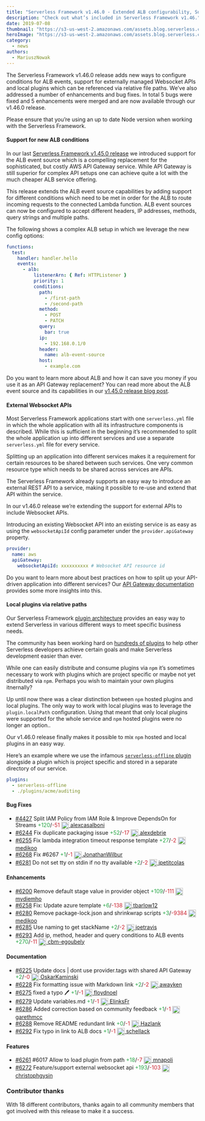 ```yaml
---
title: "Serverless Framework v1.46.0 - Extended ALB configurability, Support for external Websocket APIs, Local plugins via relative paths & More"
description: "Check out what’s included in Serverless Framework v1.46."
date: 2019-07-08
thumbnail: "https://s3-us-west-2.amazonaws.com/assets.blog.serverless.com/framework-updates/framework-v146-thumb.png"
heroImage: "https://s3-us-west-2.amazonaws.com/assets.blog.serverless.com/framework-updates/framework-v146-header.png"
category:
  - news
authors:
  - MariuszNowak
---
```


The Serverless Framework v1.46.0 release adds new ways to configure conditions for ALB events, support for externally managed Websocket APIs and local plugins which can be referenced via relative file paths. We’ve also addressed a number of enhancements and bug fixes. In total 5 bugs were fixed and 5 enhancements were merged and are now available through our v1.46.0 release.

Please ensure that you’re using an up to date Node version when working with the Serverless Framework.

#### Support for new ALB conditions

In our last [Serverless Framework v1.45.0 release](https://serverless.com/blog/framework-release-v145/) we introduced support for the ALB event source which is a compelling replacement for the sophisticated, but costly AWS API Gateway service. While API Gateway is still superior for complex API setups one can achieve quite a lot with the much cheaper ALB service offering.

This release extends the ALB event source capabilities by adding support for different conditions which need to be met in order for the ALB to route incoming requests to the connected Lambda function. ALB event sources can now be configured to accept different headers, IP addresses, methods, query strings and multiple paths.

The following shows a complex ALB setup in which we leverage the new config options:

```yaml
functions:
  test:
    handler: handler.hello
    events:
      - alb:
          listenerArn: { Ref: HTTPListener }
          priority: 1
          conditions:
            path:
              - /first-path
              - /second-path
            method:
              - POST
              - PATCH
            query:
              bar: true
            ip:
              - 192.168.0.1/0
            header:
              name: alb-event-source
            host:
              - example.com
```

Do you want to learn more about ALB and how it can save you money if you use it as an API Gateway replacement? You can read more about the ALB event source and its capabilities in our [v1.45.0 release blog post](https://serverless.com/blog/framework-release-v145/).

#### External Websocket APIs

Most Serverless Framework applications start with one `serverless.yml` file in which the whole application with all its infrastructure components is described. While this is sufficient in the beginning it’s recommended to split the whole application up into different services and use a separate `serverless.yml` file for every service.

Splitting up an application into different services makes it a requirement for certain resources to be shared between such services. One very common resource type which needs to be shared across services are APIs.

The Serverless Framework already supports an easy way to introduce an external REST API to a service, making it possible to re-use and extend that API within the service.

In our v1.46.0 release we’re extending the support for external APIs to include Websocket APIs. 

Introducing an existing Websocket API into an existing service is as easy as using the `websocketApiId` config parameter under the `provider.apiGateway` property.

```yaml
provider:
  name: aws
  apiGateway:
    websocketApiId: xxxxxxxxxx # Websocket API resource id
```

Do you want to learn more about best practices on how to split up your API-driven application into different services? Our [API Gateway documentation](https://serverless.com/framework/docs/providers/aws/events/apigateway/) provides some more insights into this.

#### Local plugins via relative paths

Our Serverless Framework [plugin architecture](https://serverless.com/framework/docs/providers/aws/guide/plugins/) provides an easy way to extend Serverless in various different ways to meet specific business needs.

The community has been working hard on [hundreds of plugins](https://serverless.com/plugins/) to help other Serverless developers achieve certain goals and make Serverless development easier than ever.

While one can easily distribute and consume plugins via `npm` it’s sometimes necessary to work with plugins which are project specific or maybe not yet distributed via `npm`. Perhaps you wish to maintain your own plugins itnernally?

Up until now there was a clear distinction between `npm` hosted plugins and local plugins. The only way to work with local plugins was to leverage the `plugin.localPath` configuration. Using that meant that only local plugins were supported for the whole service and `npm` hosted plugins were no longer an option..

Our v1.46.0 release finally makes it possible to mix `npm` hosted and local plugins in an easy way.

Here’s an example where we use the infamous [`serverless-offline` plugin](https://serverless.com/plugins/serverless-offline/) alongside a plugin which is project specific and stored in a separate directory of our service.

```yaml
plugins:
  - serverless-offline
  - ./plugins/acme/auditing
```

#### Bug Fixes
- [#4427](https://github.com/serverless/serverless/pull/4427) Split IAM Policy from IAM Role & Improve DependsOn for Streams<a href="https://github.com/serverless/serverless/pull/4427/files?utf8=✓&diff=split" style="text-decoration:none;"> <span style="color:#28a647">+120</span>/<span style="color:#cb2431">-51</span></a> <a href="https://github.com/alexcasalboni"> <img src='https://avatars1.githubusercontent.com/u/2457588?v=4' style="vertical-align: middle" alt='' height="20px"> alexcasalboni</a>
- [#6244](https://github.com/serverless/serverless/pull/6244) Fix duplicate packaging issue<a href="https://github.com/serverless/serverless/pull/6244/files?utf8=✓&diff=split" style="text-decoration:none;"> <span style="color:#28a647">+52</span>/<span style="color:#cb2431">-17</span></a> <a href="https://github.com/alexdebrie"> <img src='https://avatars3.githubusercontent.com/u/6509926?v=4' style="vertical-align: middle" alt='' height="20px"> alexdebrie</a>
- [#6255](https://github.com/serverless/serverless/pull/6255) Fix lambda integration timeout response template<a href="https://github.com/serverless/serverless/pull/6255/files?utf8=✓&diff=split" style="text-decoration:none;"> <span style="color:#28a647">+27</span>/<span style="color:#cb2431">-2</span></a> <a href="https://github.com/medikoo"> <img src='https://avatars3.githubusercontent.com/u/122434?v=4' style="vertical-align: middle" alt='' height="20px"> medikoo</a>
- [#6268](https://github.com/serverless/serverless/pull/6268) Fix #6267<a href="https://github.com/serverless/serverless/pull/6268/files?utf8=✓&diff=split" style="text-decoration:none;"> <span style="color:#28a647">+1</span>/<span style="color:#cb2431">-1</span></a> <a href="https://github.com/JonathanWilbur"> <img src='https://avatars0.githubusercontent.com/u/20342114?v=4' style="vertical-align: middle" alt='' height="20px"> JonathanWilbur</a>
- [#6281](https://github.com/serverless/serverless/pull/6281) Do not set tty on stdin if no tty available<a href="https://github.com/serverless/serverless/pull/6281/files?utf8=✓&diff=split" style="text-decoration:none;"> <span style="color:#28a647">+2</span>/<span style="color:#cb2431">-2</span></a> <a href="https://github.com/jpetitcolas"> <img src='https://avatars0.githubusercontent.com/u/688373?v=4' style="vertical-align: middle" alt='' height="20px"> jpetitcolas</a>
#### Enhancements
- [#6200](https://github.com/serverless/serverless/pull/6200) Remove default stage value in provider object<a href="https://github.com/serverless/serverless/pull/6200/files?utf8=✓&diff=split" style="text-decoration:none;"> <span style="color:#28a647">+109</span>/<span style="color:#cb2431">-111</span></a> <a href="https://github.com/mydiemho"> <img src='https://avatars2.githubusercontent.com/u/1634185?v=4' style="vertical-align: middle" alt='' height="20px"> mydiemho</a>
- [#6258](https://github.com/serverless/serverless/pull/6258) Fix: Update azure template<a href="https://github.com/serverless/serverless/pull/6258/files?utf8=✓&diff=split" style="text-decoration:none;"> <span style="color:#28a647">+6</span>/<span style="color:#cb2431">-138</span></a> <a href="https://github.com/tbarlow12"> <img src='https://avatars0.githubusercontent.com/u/10962815?v=4' style="vertical-align: middle" alt='' height="20px"> tbarlow12</a>
- [#6280](https://github.com/serverless/serverless/pull/6280) Remove package-lock.json and shrinkwrap scripts<a href="https://github.com/serverless/serverless/pull/6280/files?utf8=✓&diff=split" style="text-decoration:none;"> <span style="color:#28a647">+3</span>/<span style="color:#cb2431">-9384</span></a> <a href="https://github.com/medikoo"> <img src='https://avatars3.githubusercontent.com/u/122434?v=4' style="vertical-align: middle" alt='' height="20px"> medikoo</a>
- [#6285](https://github.com/serverless/serverless/pull/6285) Use naming to get stackName<a href="https://github.com/serverless/serverless/pull/6285/files?utf8=✓&diff=split" style="text-decoration:none;"> <span style="color:#28a647">+2</span>/<span style="color:#cb2431">-2</span></a> <a href="https://github.com/joetravis"> <img src='https://avatars1.githubusercontent.com/u/3687269?v=4' style="vertical-align: middle" alt='' height="20px"> joetravis</a>
- [#6293](https://github.com/serverless/serverless/pull/6293) Add ip, method, header and query conditions to ALB events<a href="https://github.com/serverless/serverless/pull/6293/files?utf8=✓&diff=split" style="text-decoration:none;"> <span style="color:#28a647">+270</span>/<span style="color:#cb2431">-11</span></a> <a href="https://github.com/cbm-egoubely"> <img src='https://avatars2.githubusercontent.com/u/39260821?v=4' style="vertical-align: middle" alt='' height="20px"> cbm-egoubely</a>
#### Documentation
- [#6225](https://github.com/serverless/serverless/pull/6225) Update docs | dont use provider.tags with shared API Gateway<a href="https://github.com/serverless/serverless/pull/6225/files?utf8=✓&diff=split" style="text-decoration:none;"> <span style="color:#28a647">+2</span>/<span style="color:#cb2431">-0</span></a> <a href="https://github.com/OskarKaminski"> <img src='https://avatars3.githubusercontent.com/u/7963279?v=4' style="vertical-align: middle" alt='' height="20px"> OskarKaminski</a>
- [#6228](https://github.com/serverless/serverless/pull/6228) Fix formatting issue with Markdown link<a href="https://github.com/serverless/serverless/pull/6228/files?utf8=✓&diff=split" style="text-decoration:none;"> <span style="color:#28a647">+2</span>/<span style="color:#cb2431">-2</span></a> <a href="https://github.com/awayken"> <img src='https://avatars1.githubusercontent.com/u/156215?v=4' style="vertical-align: middle" alt='' height="20px"> awayken</a>
- [#6275](https://github.com/serverless/serverless/pull/6275) fixed a typo 🖊<a href="https://github.com/serverless/serverless/pull/6275/files?utf8=✓&diff=split" style="text-decoration:none;"> <span style="color:#28a647">+1</span>/<span style="color:#cb2431">-1</span></a> <a href="https://github.com/floydnoel"> <img src='https://avatars3.githubusercontent.com/u/4154431?v=4' style="vertical-align: middle" alt='' height="20px"> floydnoel</a>
- [#6279](https://github.com/serverless/serverless/pull/6279) Update variables.md<a href="https://github.com/serverless/serverless/pull/6279/files?utf8=✓&diff=split" style="text-decoration:none;"> <span style="color:#28a647">+1</span>/<span style="color:#cb2431">-1</span></a> <a href="https://github.com/ElinksFr"> <img src='https://avatars1.githubusercontent.com/u/32840264?v=4' style="vertical-align: middle" alt='' height="20px"> ElinksFr</a>
- [#6286](https://github.com/serverless/serverless/pull/6286) Added correction based on community feedback<a href="https://github.com/serverless/serverless/pull/6286/files?utf8=✓&diff=split" style="text-decoration:none;"> <span style="color:#28a647">+1</span>/<span style="color:#cb2431">-1</span></a> <a href="https://github.com/garethmcc"> <img src='https://avatars1.githubusercontent.com/u/4112280?v=4' style="vertical-align: middle" alt='' height="20px"> garethmcc</a>
- [#6288](https://github.com/serverless/serverless/pull/6288) Remove README redundant link<a href="https://github.com/serverless/serverless/pull/6288/files?utf8=✓&diff=split" style="text-decoration:none;"> <span style="color:#28a647">+0</span>/<span style="color:#cb2431">-1</span></a> <a href="https://github.com/Hazlank"> <img src='https://avatars0.githubusercontent.com/u/15724316?v=4' style="vertical-align: middle" alt='' height="20px"> Hazlank</a>
- [#6292](https://github.com/serverless/serverless/pull/6292) Fix typo in link to ALB docs<a href="https://github.com/serverless/serverless/pull/6292/files?utf8=✓&diff=split" style="text-decoration:none;"> <span style="color:#28a647">+1</span>/<span style="color:#cb2431">-1</span></a> <a href="https://github.com/schellack"> <img src='https://avatars0.githubusercontent.com/u/70819?v=4' style="vertical-align: middle" alt='' height="20px"> schellack</a>
#### Features
- [#6261](https://github.com/serverless/serverless/pull/6261) #6017 Allow to load plugin from path<a href="https://github.com/serverless/serverless/pull/6261/files?utf8=✓&diff=split" style="text-decoration:none;"> <span style="color:#28a647">+18</span>/<span style="color:#cb2431">-7</span></a> <a href="https://github.com/mnapoli"> <img src='https://avatars3.githubusercontent.com/u/720328?v=4' style="vertical-align: middle" alt='' height="20px"> mnapoli</a>
- [#6272](https://github.com/serverless/serverless/pull/6272) Feature/support external websocket api<a href="https://github.com/serverless/serverless/pull/6272/files?utf8=✓&diff=split" style="text-decoration:none;"> <span style="color:#28a647">+193</span>/<span style="color:#cb2431">-103</span></a> <a href="https://github.com/christophgysin"> <img src='https://avatars0.githubusercontent.com/u/527924?v=4' style="vertical-align: middle" alt='' height="20px"> christophgysin</a>

### Contributor thanks

With 18 different contributors, thanks again to all community members that got involved with this release to make it a success.